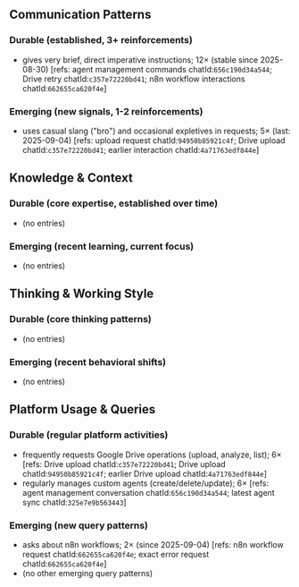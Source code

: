 ## Communication Patterns
### Durable (established, 3+ reinforcements)
- gives very brief, direct imperative instructions; 12× (stable since 2025-08-30) [refs: agent management commands chatId:`656c190d34a544`; Drive retry chatId:`c357e72220bd41`; n8n workflow interactions chatId:`662655ca620f4e`]

### Emerging (new signals, 1-2 reinforcements)
- uses casual slang ("bro") and occasional expletives in requests; 5× (last: 2025-09-04) [refs: upload request chatId:`94950b85921c4f`; Drive upload chatId:`c357e72220bd41`; earlier interaction chatId:`4a71763edf844e`]

## Knowledge & Context
### Durable (core expertise, established over time)
- (no entries)

### Emerging (recent learning, current focus)
- (no entries)

## Thinking & Working Style
### Durable (core thinking patterns)
- (no entries)

### Emerging (recent behavioral shifts)
- (no entries)

## Platform Usage & Queries
### Durable (regular platform activities)
- frequently requests Google Drive operations (upload, analyze, list); 6× [refs: Drive upload chatId:`c357e72220bd41`; Drive upload chatId:`94950b85921c4f`; earlier Drive upload chatId:`4a71763edf844e`]
- regularly manages custom agents (create/delete/update); 6× [refs: agent management conversation chatId:`656c190d34a544`; latest agent sync chatId:`325e7e9b563443`]

### Emerging (new query patterns)
- asks about n8n workflows; 2× (since 2025-09-04) [refs: n8n workflow request chatId:`662655ca620f4e`; exact error request chatId:`662655ca620f4e`]
- (no other emerging query patterns)
